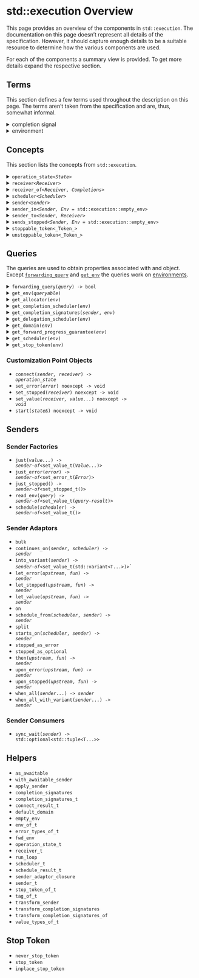 <!--
SPDX-License-Identifier: Apache-2.0 WITH LLVM-exception
-->
# std::execution Overview
This page provides an overview of the components in `std::execution`. The documentation on this page doesn’t represent all details of the specification. However, it should capture enough details to be a suitable resource to determine how the various components are used.

For each of the components a summary view is provided. To get more details expand the respective section.
## Terms
This section defines a few terms used throughout the description on this page. The terms aren’t taken from the specification and are, thus, somewhat informal.

<details>
<summary>completion signal</summary>
When an asynchronous operation completes it _signals_ its completion by calling a completion function on a <code><a href=‘#receiver’>receiver</a></code>:

- <code><a href=‘#set-value’>std::execution::set_value</a>(_receiver_, _args_...)</code> is called when an operation completes successfully. A call to this completion function is referred to as _value completion signal_.
- <code><a href=‘#set-error’>std::execution::set_error</a>(_receiver_, _error_)</code> is called when an operation fails to deliver its success results. A call to this completion function is referred to as _error completion signal_.
- <code><a href=‘#set-stopped’>std::execution::set_stopped</a>()</code> is called when an operation was cancelled. A call to this completion function is referred to as _cancellation completion signal_.
- Collectively the value, error, and cancellation completion signals are referred to as _completion signal_. Note that any <code><a href=‘#start’>start</a></code>ed asynchronous operation triggers exactly one completion signal.
</details>
<details>
<summary>environment</summary>
The term _enviroment_ refers to the bag of properties associated with an <code>_object_</code> by the call <code><a href=‘#get-env’>std::execution::get_env</a>(_object_)</code>. By default the environment for objects is empty (<code><a href=‘#empty-env’>std::execution::empty_env</a></code>). In particular, environments associated with <code><a href=‘#receiver’>receiver</a></code>s are used to provide access  to properties like the <a href=‘#get-stop-token’>stop token</a>, <a href=‘#get-scheduler’>scheduler</a>, or <a href=‘#get-allocator’>allocator</a> associated with the <code><a href=‘#receiver’>receiver</a></code>. The various properties associated with an object are accessed via <a href=‘#queries’>queries</a>.
</details>

## Concepts
This section lists the concepts from `std::execution`.

<details>
<summary><code>operation_state&lt;<i>State</i>&gt;</code></summary>

Operation states represent asynchronous operations ready to be <code><a href=‘#start’>start</a></code>ed or executing. Operation state objects are normally neither movable nor copyable. Once <code><a href=‘#start’>start</a></code>ed the object needs to be kept alive until a <a href=‘#completion-signal’>completion signal</a> is received. Users don’t interact with operation states explicitly except when implementing new sender algorithms.

Required members for <code>_State_</code>:

- The type `operation_state_concept` is an alias for `operation_state_t` or a type derived thereof.
- <code><i>state</i>.<a href=‘#start’>start</a>() & noexcept</code>

<details>
<summary>Example</summary>

This example shows a simple operation state object which immediately completes successfully without any values (as <code><a href=‘#just’></a>()</code> would do). Normally <code><a href=‘#start’>start</a>()</code> initiates an asynchronous operation completing at some point later.

```c++
template <std::execution::receiver Receiver>
struct example_state
{
    using operation_state_concept = std::execution::operation_state_t;
    std::remove_cvref_t<Receiver> receiver;

    auto start() & noexcept {
        std::execution::set_value(std::move(this->receiver));
    }
};

static_assert(std::execution::operation_state<example_state<SomeReceiver>>);
```
</details>
</details>
<details>
<summary><code>receiver&lt;<i>Receiver</i>&gt;</code></summary>

Receivers are used to receive <a href=‘#completion-signal’>completion signals</a>:
when an asynchronous operation completes the corresponding <a href=‘#completion-signal’>completion signal</a>
is called with the appropriate arguments. In addition receivers provide access to the
<a href=‘#environment’>environment</a> for the operation via the <a href=‘#get-env’><code>get_env</code></a> method.
Users don’t interact with receivers explicitly except when implementing new sender algorithms.

Required members for <code>_Receiver_</code>:

- The type `receiver_concept` is an alias for `receiver_t` or a type derived thereof`.
- Rvalues of type <code>_Receiver_</code> are movable.
- Lvalues of type <code>_Receiver_</code> are copyable.
- <code><a href=‘#get-env’>std::execution::get_env</a>(_receiver_)</code> returns an object. By default this operation returns <code><a href=‘empty-env’>std::execution::empty_env</a></code>.

Typical members for <code>_Receiver_</code>:

- <code><a href=‘get_env’>get_env</a>() const noexcept</code>
- <code><a href=‘set_value’>set_value</a>(args…) && noexcept -> void</code>
- <code><a href=‘set_error’>set_error</a>(error) && noexcept -> void</code>
- <code><a href=‘set_stopped’>set_stopped</a>() && noexcept -> void</code>

<details>
<summary>Example</summary>

The example receiver prints the name of each the received <a href=‘#completion-signal’>completion signal</a> before forwarding it to a receiver. It forwards the request for an environment (<code><a href=‘#get_env’>get_env</a></code>) to the nested receiver. This example is resembling a receiver as it would be used by a sender injecting logging of received signals.

```c++
template <std::execution::receiver NestedReceiver>
struct example_receiver
{
    using receiver_concept = std::execution::receiver_t;
    std::remove_cvref_t<NestedReceiver> nested;

    auto get_env() const noexcept {
        return std::execution::get_env(this->nested);
    }
    template <typename… A>
    auto set_value(A&&… a) && noexcept -> void {
        std::cout << “set_value\n”;
        std::execution::set_value(std::move(this->nested), std::forward<A>(a)…);
    }
    template <typename E>
    auto set_error(E&& e) && noexcept -> void {
        std::cout << “set_error\n”;
        std::execution::set_error(std::move(this->nested), std::forward<E>(e));
    }
    auto set_stopped() && noexcept -> void {
        std::cout << “set_stopped\n”;
        std::execution::set_stopped(std::move(this->nested));
    }
};

static_assert(std::execution::receiver<example_receiver<SomeReceiver>>);
```
</details>
</details>
<details>
<summary><code>receiver_of&lt;<i>Receiver, Completions</i>&gt;</code></summary>

The concept <code>receiver_of&lt;<i>Receiver, Completions</i>&gt;</code> tests whether <code><a href=‘#receiver’>std::execution::receiver</a>&lt;_Receiver_&gt;</code> is true and if an object of type <code>_Receiver_</code> can be invoked with each of the <a href=‘#completion-signal’>completion signals</a> in <code>_Completions_</code>.

<details>
<summary>Example</summary>

The example defines a simple <code><a href=‘#receiver’>receiver</a></code> and tests whether it models `receiver_of` with different <a href=‘#completion-signal’>completion signals</a> in <code>_Completions_</code>
(note that not all cases are true).

```c++
struct example_receiver
{
    using receiver_concept = std::execution::receiver_t;

    auto set_value(int) && noexcept ->void {}
    auto set_stopped() && noexcept ->void {}
};


// matching the exact signals models receiver_of:
static_assert(std::execution::receiver_of<example_receiver,
    std::execution::completion_signals<
        std::execution::set_value_t(int),
        std::execution::set_stopped_t()
    >);
// providing a superset of signal models models receiver_of:
static_assert(std::execution::receiver_of<example_receiver,
    std::execution::completion_signals<
        std::execution::set_value_t(int)
    >);
// providing only a subset of signals doesn’t model receiver_of:
static_assert(not std::execution::receiver_of<example_receiver,
    std::execution::completion_signals<
        std::execution::set_value_t(),
        std::execution::set_value_t(int)
    >);

```
</details>
</details>
<details>
<summary><code>scheduler&lt;<i>Scheduler</i>&gt;</code></summary>
Schedulers are used to specify the execution context where the asynchronous work is to be executed. A scheduler is a lightweight handle providing a <code><a href=‘#schedule’>schedule</a></code> operation yielding a <code><a href=‘sender’>sender<a/></code> with a value <a href=‘#completion-signal’>completion signal</a> without parameters. The completion is on the respective execution context.

Requirements for <code>_Scheduler_</code>:
- The type <code>_Scheduler_::scheduler_concept</code> is an alias for `scheduler_t` or a type derived thereof`.
- <code><a href=‘#schedule’>schedule</a>(_scheduler_) -> <a href=‘sender’>sender</a></code>
- The <a href=‘#get-completion-scheduler’>value completion scheduler</a> of the <code><a href=‘sender’>sender</a></code>’s <a href=‘#environment’>environment</a> is the <code>_scheduler_</code>:
    _scheduler_ == std::execution::get_completion_scheduler&lt;std::execution::set_value_t&gt;(
       std::execution::get_env(std::execution::schedule(_scheduler_))
    )
- <code>std::equality_comparable&lt;_Scheduler_&gt;</code>
- <code>std::copy_constructible&lt;_Scheduler_&gt;</code>
</details>
<details>
<summary><code>sender&lt;<i>Sender</i>&gt;</code></summary>

Senders represent asynchronous work. They may get composed from multiple senders to model a workflow. Senders can’t be run directly. Instead, they are passed to a <a href=‘#sender-consumer’</a> which <code><a href=‘#connect’>connect</a></code>s the sender to a <code><a href=‘#receiver’>receiver</a></code> to produce an <code><a href=‘#operation-state’>operation_state</a></code> which may get started. When using senders to represent work the inner workings shouldn’t matter. They do become relevant when creating sender algorithms.

Requirements for <code>_Sender_</code>:
- The type <code>_Sender_::sender_concept</code> is an alias for `sender_t` or a type derived thereof or <code>_Sender_</code> is a suitable _awaitable_.
- <code><a href='get_env'>std::execution::get_env</a>(_sender_)</code> is valid. By default this operation returns <code><a href=‘empty-env’>std::execution::empty_env</a></code>.
- Rvalues of type <code>_Sender_</code> can be moved.
- Lvalues of type <code>_Sender_</code> can be copied.

Typical members for <code>_Sender_</code>:
- <code><a href=‘get_env’>get_env</a>() const noexcept</code>
- <code><a href=‘get_completion_signatures’>get_completion_signatures</a>(_env_) const noexcept -&gt; <a href=‘completion-signatures’>std::execution::completion_signatures</a>&lt;...&gt;</code>
- <code>_Sender_::completion_signatures</code> is a type alias for <code><a href=‘completion-signatures’>std::execution::completion_signatures</a>&lt;...&gt;</code> (if there is no <code><a href=‘get_completion_signatures’>get_completion_signatures</a></code> member).
- <code><a href=‘#connect’>connect</a>(_sender_, <a href=‘#receiver’>receiver</a>) -&gt; <a href=‘#operation-state’>operation_state</a></code>

<detail>
<summary>Example</summary>
The example shows a sender implementing an operation similar to <code><a href=‘#just’>just</a>(_value)</code>.

```c++
struct example_sender
{
    template <std::execution::receiver Receiver>
    struct state
    {
        using operation_state_concept = std::execution::operation_state_t;
        std::remove_cvref_t<Receiver> receiver;
        int                           value;
        auto start() & noexcept {
            std::execution::set_value(
                std::move(this->receiver),
                this->value
            );
        }
    };
    using sender_concept = std::execution::sender_t;
    using completion_signatures = std::execution::completion_signatures<
        std::execution::set_value_t(int)
    >;

    int value{};
    template <std::execution::receiver Receiver>
    auto connect(Receiver&& receiver) const -> state<Receiver> {
        return { std::forward<Receiver>(receiver), this->value };
    }
};

static_assert(std::execution::sender<example_sender>);
```
</details>
</details>
<details>
<summary><code>sender_in&lt;<i>Sender, Env</i> = std::execution::empty_env&gt;</code></summary>

The concept <code>sender_in&lt;<i>Sender, Env</i>&gt;</code> tests whether <code>_Sender_</code> is a <code><a href=‘#sender’>sender</a></code>, <code>_Env_</code> is a destructible type, and <code><a href=‘#get_completion_signatures’>std::execution::get_completion_signatures</a>(_sender_, _env_)</code> yields a specialization of <code><a href=‘#completion_signatures’>std::execution::completion_signatures</a></code>.
</details>
<details>
<summary><code>sender_to&lt;<i>Sender, Receiver</i>&gt;</code></summary>

The concept <code>sender_to&lt;<i>Sender, Receiver</i>&gt;</code> tests if <code><a href=‘#sender_in’>std::execution::sender_in</a>&lt;_Sender_, <a href='#env_of_t'>std::execution::env_of_t</a>&lt;_Receiver_&gt;&gt;</code> is true, and if <code>_Receiver_</code> can receive all <a href=‘#completion-signals’>completion signals</a> which can be sent by <code>_Sender_</code>, and if <code>_Sender_</code> can be <code><a href=‘#connect’>connect</a></code>ed to <code>_Receiver_</code>.

To determine if <code>_Receiver_</code> can receive all <a href=‘#completion-signals’>completion signals</a> from <code>_Sender_</code> it checks that for each <code>_Signature_</code> in <code><a href=‘#get_completion_signals’>std::execution::get_completion_signals</a>(_sender_, std::declval&lt;<a href='#env_of_t'>std::execution::env_of_t</a>&lt;_Receiver_&gt;&gt;())</code> the test <code><a href=‘#receiver_of’>std::execution::receiver_of</a>&lt;_Receiver_, _Signature_&gt;</code> yields true. To determine if <code>_Sender_</code> can be <code><a href=‘#connect’>connect</a></code>ed to <code>_Receiver_</code> the concept checks if <code><a href=‘#connect’>connect</a>(std::declval&lt;_Sender_&gt;(), std::declval&lt;_Receiver_&gt;)</code> is a valid expression.
</details>
<details>
<summary><code>sends_stopped&lt;<i>Sender, Env</i> = std::execution::empty_env&gt;</code></summary>

The concept <code>sends_stopped&lt;<i>Sender, Env</i>&gt;</code> determines if <code>_Sender_</code> may send a <code><a href=‘#set_stopped’>stopped</a></code> <a href=‘#completion-signals’>completion signal</a>. To do so, the concepts determines if <code><a href=‘#get_completion_signals’>std::execution::get_completion_signals</a>(_sender_, _env_)</code> contains the signatures <code><a href=‘#set_stopped’>std::execution::set_stopped_t</a>()</code>.
</details>
<details>
<summary><code>stoppable_token&lt;_Token_&gt;</code></summary>
A <code>stoppable_token&lt;_Token_&gt;</code>, e.g., obtained via <code><a href=‘#get-stop-token’>std::execution::get_stop_token</a>(_env_)</code> is used to support cancellation of asynchronous operations. Using <code>_token_.stop_requested()</code> an active operation can poll whether it was requested to cancel. An inactive operation waiting for a notification can use an object of a specialization of the template <code>_Token_::callback_type</code> to get notified when cancellation is requested.

Required members for <code>_Token_</code>:

- <code>_Token_::callback_type&lt;_Callback_&gt;</code> can be specialized with a <code>std::callable&lt;_Callback_&gt;</code> type.
- <code>_token_.stop_requested() const noexcept -&gt; bool</code>
- <code>_token_.stop_possible() const noexcept -&gt; bool</code>
- <code>std::copyable&lt;_Token_&gt;</code>
- <code>std::equality_comparable&lt;_Token_&gt;</code>
- <code>std::swapable&lt;_Token_&gt;</code>
<blockquote>
<details>
<summary>Example: concept use</summary>
<div>

```c++
static_assert(std::execution::unstoppable_token<std::execution::never_stop_token>);
static_assert(std::execution::unstoppable_token<std::execution::stop_token>);
static_assert(std::execution::unstoppable_token<std::execution::inline_stop_token>);
```
</div>
</details>
<details>
<summary>Example: polling</summary>
<blockquote>
This example shows a sketch of using a <code>stoppable_token&lt;_Token_&gt;</code> to cancel an active operation. The computation in this example is represented as `sleep_for`.

```c++
void compute(std::stoppable_token auto token)
{
    using namespace std::chrono::literals;
    while (not token.stop_requested()) {
         std::this_thread::sleep_for(1s);
    }
}
```
</blockquote>
</details>
<details>
<summary>Example: inactive</summary>
<blockquote>
This example shows how an <code><a href=‘#operation-state’>operation_state</a></code> can use the <code>callback_type</code> together with a <code>_token_</code> to get notified when cancellation is requested.

```c++
template <std::execution::receiver Receiver>
struct example_state
{
    struct on_cancel
    {
        example_state& state;
        auto operator()() const noexcept {
            this->state.stop();
        }
    };
    using operation_state_concept = std::execution::operation_state_t;
    using env = std::execution::env_of_t<Receiver>;
    using token = std::execution::stop_callback_of_t<env>;
    using callback = std::execution::stop_callback_of_t<token, on_cancel>;
    std::remove_cvref_t<Receiver> receiver;
    std::optional<callback>       cancel{};
    std::atomic<std::size_t>      outstanding{};
    auto start() & noexcept {
        this->outstanding += 2u;
        this->cancel.emplace(
            std::execution::get_stop_token(this->receiver),
            on_cancel{*this}
        );
        if (this->outstanding != 2u)
           std::execution::set_stopped(std::move(this->receiver));
        else {
           register_work(this);
           if (this->outstanding == 0u)
               std::execution::set_value(std::move(this->receiver));
        }
    }
    auto stop() {
        unregister_work(this);
        if (--this->outstanding == 0u)
            std::execution::set_stopped(std::move(this->receiver));
    }
    auto complete() {
        if (this->outstanding == 2u) {
            this->cancel.reset();
            std::execution::set_value(std::move(this->receiver));
        }
    }
};
```
</blockquote>
</details>
</blockquote>
</details>
<details>
<summary><code>unstoppable_token&lt;_Token_&gt;</code></summary>
The concept <code>unstoppable_token&lt;Token&gt;</code> is modeled by a <code>_Token_</code> if <code>stoppable_token&lt;_Token_&gt;</code> is true and it can statically be determined that both <code>_token_.stop_requested()</code> and <code>_token_.stop_possible()</code> are `constexpr` epxressions yielding `false`. This concept is primarily used to avoid extra work when using stop tokens which will never indicate that cancellations are requested.
<blockquote>
<details>
<summary>Example</summary>
The concept yields `true` for the <code><a href=‘#never-stop-token’>std::execution::never_stop_token</a></code>:

```c++
static_assert(std::execution::unstoppable_token<std::execution::never_stop_token>);
static_assert(not std::execution::unstoppable_token<std::execution::stop_token>);
static_assert(not std::execution::unstoppable_token<std::execution::inline_stop_token>);
```
</details>
</blockquote>
</details>

## Queries
The queries are used to obtain properties associated with and object. Except <code><a href=‘#forwarding-query’>forwarding_query</a></code> and <code><a href=‘#get-env’>get_env</a></code> the queries work on <a href=‘#environment’>environments</a>.

<details>
<summary><code>forwarding_query(<i>query</i>) -> bool</code></summary>
</details>
<details>
<summary><code>get_env(<i>queryable</i>)</code></summary>
</details>
<details>
<summary><code>get_allocator(<i>env</i>)</code></summary>
</details>
<details>
<summary><code>get_completion_scheduler(<i>env</i>)</code></summary>
</details>
<details>
<summary><code>get_completion_signatures(<i>sender</i>, <i>env</i>)</code></summary>
</details>
<details>
<summary><code>get_delegation_scheduler(<i>env</i>)</code></summary>
</details>
<details>
<summary><code>get_domain(<i>env</i>)</code>
</summary>
</details>
<details>
<summary><code>get_forward_progress_guarantee(<i>env</i>)</code></summary>
</details>
<details>
<summary><code>get_scheduler(<i>env</i>)</code></summary>
</details>
<details>
<summary><code>get_stop_token(<i>env</i>)</code></summary>
</details>

### Customization Point Objects

- <code>connect(<i>sender, receiver</i>) -> <i>operation_state</i></code>
- <code>set_error(<i>error</i>) noexcept -> void</code>
- <code>set_stopped(<i>receiver</i>) noexcept -> void</code>
- <code>set_value(<i>receiver, value...</i>) noexcept -> void</code>
- <code>start(<i>state&amp;</i>) noexcept -> void</code>

## Senders

### Sender Factories

- <code>just(<i>value...</i>) -> <i>sender-of</i>&lt;set_value_t(<i>Value...</i>)&gt;</i></code>
- <code>just_error(<i>error</i>) -> <i>sender-of</i>&lt;set_error_t(<i>Error</i>)&gt;</i></code>
- <code>just_stopped() -> <i>sender-of</i>&lt;set_stopped_t()&gt;</code>
- <code>read_env(<i>query</i>) -> <i>sender-of</i>&lt;set_value_t(<i>query-result</i>)&gt;</code>
- <code>schedule(<i>scheduler</i>) -> <i>sender-of</i>&lt;set_value_t()&gt;</code>

### Sender Adaptors

- `bulk`
- <code>continues_on(<i>sender</i>, <i>scheduler</i>) -> <i>sender</i></code>
- <code>into_variant(<i>sender</i>) -> <i>sender-of</i>&lt;set_value_t(std::variant&lt;T...&gt;)&gt;</code>`
- <code>let_error(<i>upstream</i>, <i>fun</i>) -> <i>sender</i></code>
- <code>let_stopped(<i>upstream</i>, <i>fun</i>) -> <i>sender</i></code>
- <code>let_value(<i>upstream</i>, <i>fun</i>) -> <i>sender</i></code>
- `on`
- <code>schedule_from(<i>scheduler</i>, <i>sender</i>) -> <i>sender</i></code>
- `split`
- <code>starts_on(<i>scheduler</i>, <i>sender</i>) -> <i>sender</i></code>
- `stopped_as_error`
- `stopped_as_optional`
- <code>then(<i>upstream</i>, <i>fun</i>) -> <i>sender</i></code>
- <code>upon_error(<i>upstream</i>, <i>fun</i>) -> <i>sender</i></code>
- <code>upon_stopped(<i>upstream</i>, <i>fun</i>) -> <i>sender</i></code>
- <code>when_all(<i>sender</i>...) -> <i>sender</i></code>
- <code>when_all_with_variant(<i>sender</i>...) -> <i>sender</i></code>

### Sender Consumers

- <code>sync_wait(<i>sender</i>) -> std::optional&lt;std::tuple&lt;T...&gt;&gt;</code>

## Helpers

- `as_awaitable`
- `with_awaitable_sender`
- `apply_sender`
- `completion_signatures`
- `completion_signatures_t`
- `connect_result_t`
- `default_domain`
- `empty_env`
- `env_of_t`
- `error_types_of_t`
- `fwd_env`
- `operation_state_t`
- `receiver_t`
- `run_loop`
- `scheduler_t`
- `schedule_result_t`
- `sender_adaptor_closure`
- `sender_t`
- `stop_token_of_t`
- `tag_of_t`
- `transform_sender`
- `transform_completion_signatures`
- `transform_completion_signatures_of`
- `value_types_of_t`

## Stop Token
- `never_stop_token`
- `stop_token`
- `inplace_stop_token`
